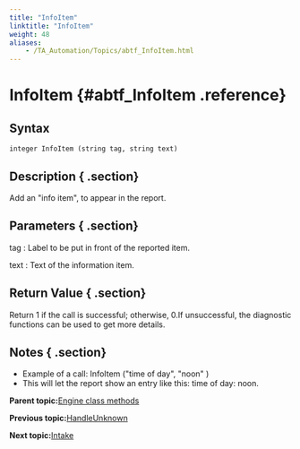 ```yaml
--- 
title: "InfoItem"
linktitle: "InfoItem"
weight: 48
aliases: 
    - /TA_Automation/Topics/abtf_InfoItem.html
---
```

# InfoItem {#abtf_InfoItem .reference}

## Syntax

`integer InfoItem (string tag, string text)`

## Description { .section}

Add an "info item", to appear in the report.

## Parameters { .section}

tag
:   Label to be put in front of the reported item.

text
:   Text of the information item.

## Return Value { .section}

Return 1 if the call is successful; otherwise, 0.If unsuccessful, the diagnostic functions can be used to get more details.

## Notes { .section}

-   Example of a call: InfoItem \("time of day", "noon" \)
-   This will let the report show an entry like this: time of day: noon.

**Parent topic:**[Engine class methods](../../TA_Automation/Topics/abtf_Engine_classes.html)

**Previous topic:**[HandleUnknown](../../TA_Automation/Topics/abtf_HandleUnknown.html)

**Next topic:**[Intake](../../TA_Automation/Topics/abtf_Intake.html)

